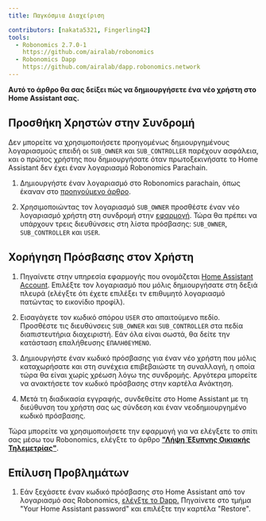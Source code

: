 ```yaml
---
title: Παγκόσμια Διαχείριση

contributors: [nakata5321, Fingerling42]
tools:   
  - Robonomics 2.7.0-1
    https://github.com/airalab/robonomics
  - Robonomics Dapp 
    https://github.com/airalab/dapp.robonomics.network
---
```


**Αυτό το άρθρο θα σας δείξει πώς να δημιουργήσετε ένα νέο χρήστη στο Home Assistant σας.**

## Προσθήκη Χρηστών στην Συνδρομή

Δεν μπορείτε να χρησιμοποιήσετε προηγομένως δημιουργημένους λογαριασμούς επειδή οι `SUB_OWNER` και `SUB_CONTROLLER` παρέχουν ασφάλεια, και ο πρώτος χρήστης που δημιουργήσατε όταν πρωτοξεκινήσατε το Home Assistant δεν έχει έναν λογαριασμό Robonomics Parachain.

1. Δημιουργήστε έναν λογαριασμό στο Robonomics parachain, όπως έκαναν στο [προηγούμενο άρθρο](/docs/sub-activate/).

2. Χρησιμοποιώντας τον λογαριασμό `SUB_OWNER` προσθέστε έναν νέο λογαριασμό χρήστη στη συνδρομή στην [εφαρμογή](https://dapp.robonomics.network/#/subscription/devices). Τώρα θα πρέπει να υπάρχουν τρεις διευθύνσεις στη λίστα πρόσβασης: `SUB_OWNER`, `SUB_CONTROLLER` και `USER`.

<robo-wiki-video autoplay loop controls :videos="[{src: 'QmSxzram7CF4SXpVgEyv98XetjYsxNFQY2GY4PfyhJak7H', type:'mp4'}]" />


## Χορήγηση Πρόσβασης στον Χρήστη

1. Πηγαίνετε στην υπηρεσία εφαρμογής που ονομάζεται [Home Assistant Account](https://dapp.robonomics.network/#/home-assistant). Επιλέξτε τον λογαριασμό που μόλις δημιουργήσατε στη δεξιά πλευρά (ελέγξτε ότι έχετε επιλέξει τν επιθυμητό λογαριασμό πατώντας το εικονίδιο προφίλ).

2. Εισαγάγετε τον κωδικό σπόρου `USER` στο απαιτούμενο πεδίο. Προσθέστε τις διευθύνσεις `SUB_OWNER` και `SUB_CONTROLLER` στα πεδία διαπιστευτήρια διαχειριστή. Εάν όλα είναι σωστά, θα δείτε την κατάσταση επαλήθευσης `ΕΠΑΛΗΘΕΥΜΕΝΟ`.

3. Δημιουργήστε έναν κωδικό πρόσβασης για έναν νέο χρήστη που μόλις καταχωρήσατε και στη συνέχεια επιβεβαιώστε τη συναλλαγή, η οποία τώρα θα είναι χωρίς χρέωση λόγω της συνδρομής. Αργότερα μπορείτε να ανακτήσετε τον κωδικό πρόσβασης στην καρτέλα Ανάκτηση.

4. Μετά τη διαδικασία εγγραφής, συνδεθείτε στο Home Assistant με τη διεύθυνση του χρήστη σας ως σύνδεση και έναν νεοδημιουργημένο κωδικό πρόσβασης.

<robo-wiki-video autoplay loop controls :videos="[{src: 'QmW2TXuwCYXzgcRfEUx4imZU5ZerEzkuD5P53u9g2WnxDh', type:'mp4'}]" />

Τώρα μπορείτε να χρησιμοποιήσετε την εφαρμογή για να ελέγξετε το σπίτι σας μέσω του Robonomics, ελέγξτε το άρθρο [**"Λήψη Έξυπνης Οικιακής Τηλεμετρίας"**](/docs/smart-home-telemetry/).

## Επίλυση Προβλημάτων

1. Εάν ξεχάσετε έναν κωδικό πρόσβασης στο Home Assistant από τον λογαριασμό σας Robonomics, [ελέγξτε το Dapp.](https://dapp.robonomics.network/#/home-assistant)
Πηγαίνετε στο τμήμα "Your Home Assistant password" και επιλέξτε την καρτέλα "Restore".
